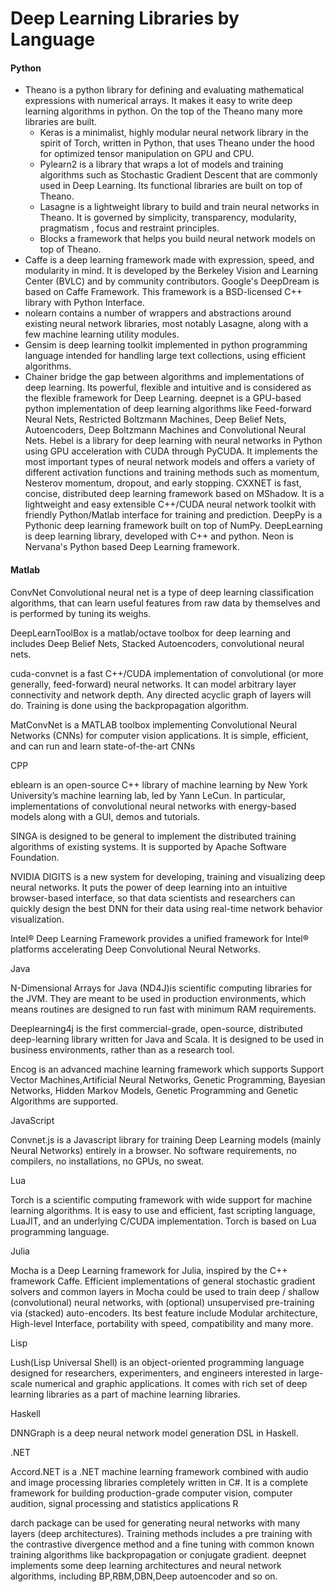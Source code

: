 # Deep Learning Libraries by Language

#### Python

* Theano is a python library for defining and evaluating mathematical expressions with numerical arrays. It makes it easy to write deep learning algorithms in python. On the top of the Theano many more libraries are built.
  * Keras is a minimalist, highly modular neural network library in the spirit of Torch, written in Python, that uses Theano under the hood for optimized tensor manipulation on GPU and CPU.
  * Pylearn2 is a library that wraps a lot of models and training algorithms such as Stochastic Gradient Descent that are commonly used in Deep Learning. Its functional libraries are built on top of Theano.
  * Lasagne is a lightweight library to build and train neural networks in Theano. It is governed by simplicity, transparency, modularity, pragmatism , focus and restraint principles.
  * Blocks a framework that helps you build neural network models on top of Theano.
 * Caffe is a deep learning framework made with expression, speed, and modularity in mind. It is developed by the Berkeley Vision and Learning Center (BVLC) and by community contributors. Google's DeepDream is based on Caffe Framework. This framework is a BSD-licensed C++ library with Python Interface.
* nolearn contains a number of wrappers and abstractions around existing neural network libraries, most notably Lasagne, along with a few machine learning utility modules.
* Gensim is deep learning toolkit implemented in python programming language intended for handling large text collections, using efficient algorithms.
* Chainer bridge the gap between algorithms and implementations of deep learning. Its powerful, flexible and intuitive and is considered as the flexible framework for Deep Learning.
deepnet is a GPU-based python implementation of deep learning algorithms like Feed-forward Neural Nets, Restricted Boltzmann Machines, Deep Belief Nets, Autoencoders, Deep Boltzmann Machines and Convolutional Neural Nets.
Hebel is a library for deep learning with neural networks in Python using GPU acceleration with CUDA through PyCUDA. It implements the most important types of neural network models and offers a variety of different activation functions and training methods such as momentum, Nesterov momentum, dropout, and early stopping.
CXXNET is fast, concise, distributed deep learning framework based on MShadow. It is a lightweight and easy extensible C++/CUDA neural network toolkit with friendly Python/Matlab interface for training and prediction.
DeepPy is a Pythonic deep learning framework built on top of NumPy.
DeepLearning is deep learning library, developed with C++ and python.
Neon is Nervana's Python based Deep Learning framework.

#### Matlab

ConvNet Convolutional neural net is a type of deep learning classification algorithms, that can learn useful features from raw data by themselves and is performed by tuning its weighs.

DeepLearnToolBox is a matlab/octave toolbox for deep learning and includes Deep Belief Nets, Stacked Autoencoders, convolutional neural nets.

cuda-convnet is a fast C++/CUDA implementation of convolutional (or more generally, feed-forward) neural networks. It can model arbitrary layer connectivity and network depth. Any directed acyclic graph of layers will do. Training is done using the backpropagation algorithm.

MatConvNet  is a MATLAB toolbox implementing Convolutional Neural Networks (CNNs) for computer vision applications. It is simple, efficient, and can run and learn state-of-the-art CNNs

CPP

eblearn is an open-source C++ library of machine learning by New York University’s machine learning lab, led by Yann LeCun. In particular, implementations of convolutional neural networks with energy-based models along with a GUI, demos and tutorials.

SINGA is designed to be general to implement the distributed training algorithms of existing systems. It is supported by Apache Software Foundation.

NVIDIA DIGITS is a new system for developing, training and visualizing deep neural networks. It puts the power of deep learning into an intuitive browser-based interface, so that data scientists and researchers can quickly design the best DNN for their data using real-time network behavior visualization.

Intel® Deep Learning Framework provides a unified framework for Intel® platforms accelerating Deep Convolutional Neural Networks.

Java

N-Dimensional Arrays for Java (ND4J)is scientific computing libraries for the JVM. They are meant to be used in production environments, which means routines are designed to run fast with minimum RAM requirements.

Deeplearning4j is the first commercial-grade, open-source, distributed deep-learning library written for Java and Scala. It is designed to be used in business environments, rather than as a research tool.

Encog is an advanced machine learning framework which supports Support Vector Machines,Artificial Neural Networks, Genetic Programming, Bayesian Networks, Hidden Markov Models, Genetic Programming and Genetic Algorithms are supported.

JavaScript

Convnet.js is a Javascript library for training Deep Learning models (mainly Neural Networks) entirely in a browser. No software requirements, no compilers, no installations, no GPUs, no sweat.

Lua

Torch is a scientific computing framework with wide support for machine learning algorithms. It is easy to use and efficient, fast scripting language, LuaJIT, and an underlying C/CUDA implementation. Torch is based on Lua programming language.

Julia

Mocha is a Deep Learning framework for Julia, inspired by the C++ framework Caffe. Efficient implementations of general stochastic gradient solvers and common layers in Mocha could be used to train deep / shallow (convolutional) neural networks, with (optional) unsupervised pre-training via (stacked) auto-encoders. Its best feature include Modular architecture, High-level Interface, portability with speed, compatibility and many more.

Lisp

Lush(Lisp Universal Shell) is an object-oriented programming language designed for researchers, experimenters, and engineers interested in large-scale numerical and graphic applications. It comes with rich set of deep learning libraries as a part of machine learning libraries.

Haskell

DNNGraph is a deep neural network model generation DSL in Haskell.

.NET

Accord.NET is a .NET machine learning framework combined with audio and image processing libraries completely written in C#. It is a complete framework for building production-grade computer vision, computer audition, signal processing and statistics applications
R

darch package can be used for generating neural networks with many layers (deep architectures). Training methods includes a pre training with the contrastive divergence method and a fine tuning with common known training algorithms like backpropagation or conjugate gradient.
deepnet implements some deep learning architectures and neural network algorithms, including BP,RBM,DBN,Deep autoencoder and so on.
